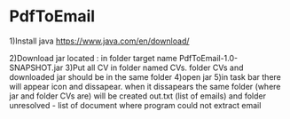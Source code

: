 # PdfToEmail

1)Install java https://www.java.com/en/download/

2)Download jar located : in folder target name PdfToEmail-1.0-SNAPSHOT.jar
3)Put all CV in folder named CVs. folder CVs and downloaded jar should be in the same folder
4)open jar
5)in task bar there will appear icon and dissapear. when it dissapears the same folder (where jar and folder CVs are) will be created out.txt (list of emails) and folder unresolved - list of document where program could not extract email
